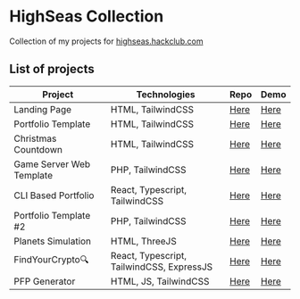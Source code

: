 # HighSeas Collection
Collection of my projects for <a href="https://highseas.hackclub.com/">highseas.hackclub.com</a>

## List of projects

| Project  | Technologies | Repo | Demo |
| ------------- | ------------- | ------------- | ------------- |
| Landing Page  | HTML, TailwindCSS  | [Here](https://github.com/Ondra9071/HighSeas-Landing-Page)  | [Here](https://ondrejpacovsky.cz/demo/highseas/landing-page/index.html) |
| Portfolio Template  | HTML, TailwindCSS  | [Here](https://github.com/Ondra9071/HighSeas-PortfolioTemplate)  | [Here](https://ondrejpacovsky.cz/demo/highseas/PortfolioTemplate/index.html) |
| Christmas Countdown  | HTML, TailwindCSS  | [Here](https://github.com/Ondra9071/HighSeas-XmasCountdown)  | [Here](https://ondrejpacovsky.cz/demo/highseas/XmasCountdown/index.html) |
| Game Server Web Template  | PHP, TailwindCSS  | [Here](https://github.com/Ondra9071/HighSeas-GameServerWebTemplate)  | [Here](https://ondrejpacovsky.cz/demo/highseas/GameServerWebTemplate/index.php) |
| CLI Based Portfolio  | React, Typescript, TailwindCSS  | [Here](https://github.com/Ondra9071/HighSeas-CliBasedPortfolio)  | [Here](https://ondrejpacovsky.cz/demo/highseas/CliBasedPortfolio/index.html) |
| Portfolio Template #2 | PHP, TailwindCSS  | [Here](https://github.com/Ondra9071/HighSeas-PortfolioTemplate2)  | [Here](https://ondrejpacovsky.cz/demo/highseas/PortfolioTemplate2/index.php) |
| Planets Simulation | HTML, ThreeJS  | [Here](https://github.com/Ondra9071/HighSeas-PlanetsSimulation)  | [Here](https://ondrejpacovsky.cz/demo/highseas/PlanetsSimulation/index.html) |
| FindYourCrypto🔍 |React, Typescript, TailwindCSS, ExpressJS  | [Here](https://github.com/Ondra9071/HighSeas-FindYourCrypto)  | [Here](https://ondrejpacovsky.cz/demo/highseas/FindYourCrypto/index.html) |
| PFP Generator |HTML, JS, TailwindCSS | [Here](https://github.com/Ondra9071/HighSeas-PfpGenerator)  | [Here](https://hs-pfpgen.ostv.cz/) |
